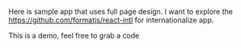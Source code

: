 Here is sample app that uses full page design. I want to explore the https://github.com/formatjs/react-intl for internationalize app. 

This is a demo, feel free to grab a code
